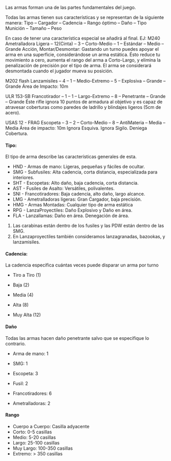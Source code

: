 Las armas forman una de las partes fundamentales del juego.

Todas las armas tienen sus características y se representan de la siguiente manera:
 Tipo – Cargador – Cadencia – Rango óptimo – Daño – Tipo Munición – Tamaño – Peso

En caso de tener una característica especial se añadirá al final.
 EJ:
 M240
 Ametralladora Ligera – 12(Cinta) – 3 – Corto-Medio – 1 – Estándar – Medio – Grande
 Acción, Montar/Desmontar: Gastando un turno puedes apoyar el arma en una superficie, considerándose un arma estática.
 Ésto reduce tu movimiento a cero, aumenta el rango del arma a Corto-Largo, y elimina la penalización de precisión por el tipo de arma. El arma se considerará desmontada cuando el jugador mueva su posición.

M202 flash
 Lanzamisiles – 4 – 1 – Medio-Extremo – 5 – Explosiva – Grande – Grande
 Área de Impacto: 10m

ULR 153-SB
 Francotirador – 1 – 1 – Largo-Extremo – 8 – Penetrante – Grande – Grande
 Éste rifle ignora 10 puntos de armadura al objetivo y es capaz de atravesar coberturas como paredes de ladrillo y blindajes ligeros (5cm de acero).

USAS 12 - FRAG
 Escopeta – 3 – 2 – Corto-Medio – 8 – AntiMateria – Media – Media
 Área de impacto: 10m
 Ignora Esquiva.
 Ignora Sigilo.
 Deniega Cobertura.

#### Tipo:

El tipo de arma describe las características generales de esta.

- HND - Armas de mano: Ligeras, pequeñas y fáciles de ocultar.
- SMG - Subfusiles: Alta cadencia, corta distancia, especializada para interiores.
- SHT - Escopetas: Alto daño, baja cadencia, corta distancia.
- AST - Fusiles de Asalto: Versátiles, polivalentes.
- SNI - Francotiradores: Baja cadencia, alto daño, largo alcance.
- LMG - Ametralladoras ligeras: Gran Cargador, baja precisión.
- HMG - Armas Montadas: Cualquier tipo de arma estática
- RPG - LanzaProyectiles: Daño Explosivo y Daño en área.
- FLA - Lanzallamas: Daño en área. Denegación de área.

1. Las carabinas están dentro de los fusiles y las PDW están dentro de las SMG.
2. En Lanzaproyectiles también consideramos lanzagranadas, bazookas, y lanzamisiles.

#### Cadencia:

La cadencia especifica cuántas veces puede disparar un arma por turno

- Tiro a Tiro (1)

- Baja (2)
- Media (4)
- Alta (8)
- Muy Alta (12)

#### Daño

Todas las armas hacen daño penetrante salvo que se especifique lo contrario.

- Arma de mano: 1

- SMG: 1
- Escopeta: 3
- Fusil: 2
- Francotiradores: 6
- Ametralladoras: 2

#### Rango

- Cuerpo a Cuerpo: Casilla adyacente
- Corto: 0-5 casillas
- Medio: 5-20 casillas
- Largo: 25-100 casillas
- Muy Largo: 100-350 casillas
- Extremo: \> 350 casillas